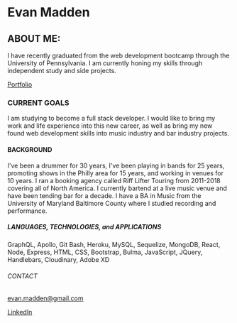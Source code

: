 # Evan Madden

## ABOUT ME:
I have recently graduated from the web development bootcamp through the University of Pennsylvania. I am currently honing my skills through independent study and side projects.

[Portfolio](https://evmad.github.io/portfolio-one/)



### CURRENT GOALS

I am studying to become a full stack developer. I would like to bring my work and life experience into this new career, as well as bring my new found web development skills into music industry and bar industry projects.

#### BACKGROUND

I've been a drummer for 30 years, I've been playing in bands for 25 years, promoting shows in the Philly area for 15 years, and working in venues for 10 years. I ran a booking agency called Riff Lifter Touring from 2011-2018 covering all of North America. I currently bartend at a live music venue and have been tending bar for a decade. I have a BA in Music from the University of Maryland Baltimore County where I studied recording and performance.

##### LANGUAGES, TECHNOLOGIES, and APPLICATIONS

GraphQL, Apollo, Git Bash, Heroku, MySQL, Sequelize, MongoDB, React, Node, Express, HTML, CSS, Bootstrap, Bulma, JavaScript, JQuery, Handlebars, Cloudinary, Adobe XD

###### CONTACT

evan.madden@gmail.com

[LinkedIn](https://www.linkedin.com/in/evan-madden-923474211/)

